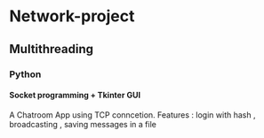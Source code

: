 # Network-project
## Multithreading
### Python
#### Socket programming + Tkinter GUI
A Chatroom App using TCP conncetion.
Features : login with hash , broadcasting , saving messages in a file
